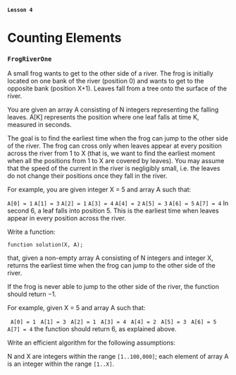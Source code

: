 #### `Lesson 4`

# Counting Elements

### `FrogRiverOne`

A small frog wants to get to the other side of a river. The frog is initially located on one bank of the river (position 0) and wants to get to the opposite bank (position X+1). Leaves fall from a tree onto the surface of the river.

You are given an array A consisting of N integers representing the falling leaves. A[K] represents the position where one leaf falls at time K, measured in seconds.

The goal is to find the earliest time when the frog can jump to the other side of the river. The frog can cross only when leaves appear at every position across the river from 1 to X (that is, we want to find the earliest moment when all the positions from 1 to X are covered by leaves). You may assume that the speed of the current in the river is negligibly small, i.e. the leaves do not change their positions once they fall in the river.

For example, you are given integer X = 5 and array A such that:

`A[0] = 1`
`A[1] = 3`
`A[2] = 1`
`A[3] = 4`
`A[4] = 2`
`A[5] = 3`
`A[6] = 5`
`A[7] = 4`
In second 6, a leaf falls into position 5. This is the earliest time when leaves appear in every position across the river.

Write a function:

`function solution(X, A);`

that, given a non-empty array A consisting of N integers and integer X, returns the earliest time when the frog can jump to the other side of the river.

If the frog is never able to jump to the other side of the river, the function should return −1.

For example, given X = 5 and array A such that:

` A[0] = 1`
` A[1] = 3`
` A[2] = 1`
` A[3] = 4`
` A[4] = 2`
` A[5] = 3`
` A[6] = 5`
` A[7] = 4`
the function should return 6, as explained above.

Write an efficient algorithm for the following assumptions:

N and X are integers within the range `[1..100,000]`;
each element of array A is an integer within the range `[1..X]`.
